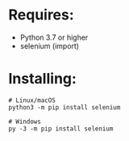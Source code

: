 # Requires:
* Python 3.7 or higher
* selenium (import)
# Installing:
```
# Linux/macOS
python3 -m pip install selenium

# Windows
py -3 -m pip install selenium
```